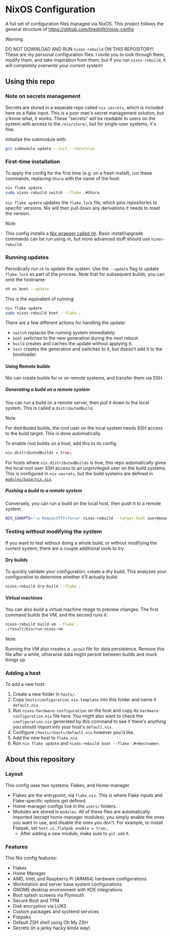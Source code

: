 # NixOS Configuration

A full set of configuration files managed via NixOS. This project follows the general structure of https://github.com/tiredofit/nixos-config

> [!WARNING]
> DO NOT DOWNLOAD AND RUN `nixos-rebuild` ON THIS REPOSITORY! These are my personal configuration files. I invite you to look through them, modify them, and take inspiration from them, but if you run `nixos-rebuild`, it _will completely overwrite your current system_!

## Using this repo

### Note on secrets management

Secrets are stored in a separate repo called `nix-secrets`, which is included here as a flake input. This is a poor man's secret management solution, but y'know what, it works. These "secrets" will be readable to users on the system with access to the `/nix/store/`, but for single-user systems, it's fine.

Initialize the submodule with:

```sh
git submodule update --init --recursive
```

### First-time installation

To apply the config for the first time (e.g. on a fresh install), run these commands, replacing `Shura` with the name of the host:

```sh
nix flake update
sudo nixos-rebuild switch --flake .#Shura
``` 

`nix flake update` updates the `flake.lock` file, which pins repositories to specific versions. Nix will then pull down any derivations it needs to meet the version.

> [!NOTE]
> This config installs a [Nix wrapper called nh](https://github.com/viperML/nh). Basic install/upgrade commands can be run using `nh`, but more advanced stuff should use `nixos-rebuild`.

### Running updates

Periodically run `nh` to update the system. Use the `--update` flag to update `flake.lock` as part of the process. Note that for subsequent builds, you can omit the hostname:

```sh
nh os boot --update
```

This is the equivalent of running:

```sh 
nix flake update
sudo nixos-rebuild boot --flake .
```

There are a few different actions for handling the update:

- `switch` replaces the running system immediately.
- `boot` switches to the new generation during the next reboot.
- `build` creates and caches the update without applying it.
- `test` creates the generation and switches to it, but doesn't add it to the bootloader.

#### Using Remote builds

Nix can create builds for or on remote systems, and transfer them via SSH.

##### Generating a build on a remote system

You can run a build on a remote server, then pull it down to the local system. This is called a `distributedBuild`.

> [!NOTE]
> For distributed builds, the root user on the local system needs SSH access to the build target. This is done automatically.

To enable root builds on a host, add this to its config:

```nix
nix.distributedBuilds = true;
```

For hosts where `nix.distributedBuilds` is true, this repo automatically gives the local root user SSH access to an unprivileged user on the build systems. This is configured in `nix-secrets`, but the build systems are defined in [`modules/base/nix.nix`](https://github.com/8bitbuddhist/nix-configuration/blob/b816d821636f9d30be905af80fe578c25ce74b92/modules/base/nix.nix#L41).

##### Pushing a build to a remote system

Conversely, you can run a build on the local host, then push it to a remote system.

```sh
NIX_SSHOPTS="-o RequestTTY=force" nixos-rebuild --target-host user@example.com --use-remote-sudo switch
```

### Testing without modifying the system

If you want to test without doing a whole build, or without modifying the current system, there are a couple additional tools to try.

#### Dry builds

To quickly validate your configuration, create a dry build. This analyzes your configuration to determine whether it'll actually build:

```zsh
nixos-rebuild dry-build --flake .
```

#### Virtual machines

You can also build a virtual machine image to preview changes. The first command builds the VM, and the second runs it:

```zsh
nixos-rebuild build-vm --flake .
./result/bin/run-nixos-vm
```

> [!NOTE]
> Running the VM also creates a `.qcow2` file for data persistence. Remove this file after a while, otherwise data might persist between builds and muck things up.

### Adding a host

To add a new host:

1. Create a new folder in `hosts/`.
2. Copy `hosts/configuration.nix.template` into this folder and name it `default.nix`. 
3. Run `nixos-hardware-configuration` on the host and copy its `hardware-configuration.nix` file here. You might also want to check the `configuration.nix` generated by this command to see if there's anything you should import into your host's `default.nix`.
4. Configure `/hosts/<host>/default.nix` however you'd like.
5. Add the new host to `flake.nix`.
5. Run `nix flake update` and `nixos-rebuild boot --flake .#<Hostname>`.

## About this repository

### Layout

This config uses two systems: Flakes, and Home-manager.

- Flakes are the entrypoint, via `flake.nix`. This is where Flake inputs and Flake-specific options get defined.
- Home-manager configs live in the `users/` folders.
- Modules are stored in `modules`. All of these files are automatically imported (except home-manager modules); you simply enable the ones you want to use, and disable the ones you don't. For example, to install Flatpak, set `host.ui.flatpak.enable = true;`.
    - After adding a new module, make sure to `git add` it.

### Features

This Nix config features:

- Flakes
- Home Manager
- AMD, Intel, and Raspberry Pi (ARM64) hardware configurations
- Workstation and server base system configurations
- GNOME desktop environment with KDE integrations
- Boot splash screens via Plymouth
- Secure Boot and TPM
- Disk encryption via LUKS
- Custom packages and systemd services
- Flatpaks
- Default ZSH shell using Oh My ZSH
- Secrets (in a janky hacky kinda way)
